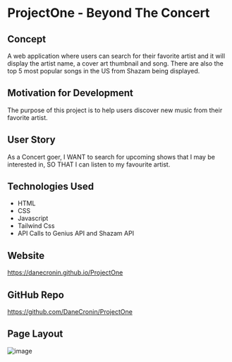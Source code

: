 # ProjectOne - Beyond The Concert

## Concept                                        
A web application where users can search for their favorite artist and it will display the artist name, a cover art thumbnail and song. There are also the top 5 most popular songs in the US from Shazam being displayed.

## Motivation for Development           
The purpose of this project is to help users discover new music from their favorite artist.  

## User Story                                        
As a Concert goer, I WANT to search for upcoming shows that I may be interested in, SO THAT I can listen to my favourite artist.

## Technologies Used    
* HTML                                                 
* CSS                                            
* Javascript                                   
* Tailwind Css
* API Calls to Genius API and Shazam API

 ## Website
https://danecronin.github.io/ProjectOne

## GitHub Repo
https://github.com/DaneCronin/ProjectOne

## Page Layout
![image](https://user-images.githubusercontent.com/107944830/187748686-635e58dc-1ad1-4bd7-852f-9612e655c1e4.png)




